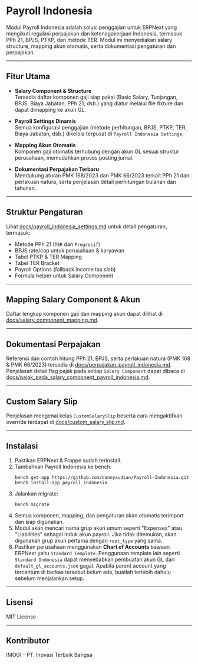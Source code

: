 # Payroll Indonesia

Modul Payroll Indonesia adalah solusi penggajian untuk ERPNext yang mengikuti regulasi perpajakan dan ketenagakerjaan Indonesia, termasuk PPh 21, BPJS, PTKP, dan metode TER. Modul ini menyediakan salary structure, mapping akun otomatis, serta dokumentasi pengaturan dan perpajakan.

---

## Fitur Utama

- **Salary Component & Structure**  
  Tersedia daftar komponen gaji siap pakai (Basic Salary, Tunjangan, BPJS, Biaya Jabatan, PPh 21, dsb.) yang diatur melalui file fixture dan dapat dimapping ke akun GL.

- **Payroll Settings Dinamis**  
  Semua konfigurasi penggajian (metode perhitungan, BPJS, PTKP, TER, Biaya Jabatan, dsb.) dikelola terpusat di `Payroll Indonesia Settings`.

- **Mapping Akun Otomatis**  
  Komponen gaji otomatis terhubung dengan akun GL sesuai struktur perusahaan, memudahkan proses posting jurnal.

- **Dokumentasi Perpajakan Terbaru**  
  Mendukung aturan PMK 168/2023 dan PMK 66/2023 terkait PPh 21 dan perlakuan natura, serta penjelasan detail perhitungan bulanan dan tahunan.

---

## Struktur Pengaturan

Lihat [docs/payroll_indonesia_settings.md](docs/payroll_indonesia_settings.md) untuk detail pengaturan, termasuk:

- Metode PPh 21 (`TER` dan `Progresif`)
- BPJS rate/cap untuk perusahaan & karyawan
- Tabel PTKP & TER Mapping
- Tabel TER Bracket
- Payroll Options (fallback income tax slab)
- Formula helper untuk Salary Component

---

## Mapping Salary Component & Akun

Daftar lengkap komponen gaji dan mapping akun dapat dilihat di [docs/salary_component_mapping.md](docs/salary_component_mapping.md).

---

## Dokumentasi Perpajakan

Referensi dan contoh hitung PPh 21, BPJS, serta perlakuan natura (PMK 168 & PMK 66/2023) tersedia di [docs/perpajakan_payroll_indonesia.md](docs/perpajakan_payroll_indonesia.md).
Penjelasan detail flag pajak pada setiap `Salary Component` dapat dibaca di [docs/pajak_pada_salary_component_payroll_indonesia.md](docs/pajak_pada_salary_component_payroll_indonesia.md).

---

## Custom Salary Slip

Penjelasan mengenai kelas `CustomSalarySlip` beserta cara mengaktifkan override terdapat di [docs/custom_salary_slip.md](docs/custom_salary_slip.md).

---

## Instalasi

1. Pastikan ERPNext & Frappe sudah terinstall.
2. Tambahkan Payroll Indonesia ke bench:
   ```
   bench get-app https://github.com/dannyaudian/Payroll-Indonesia.git
   bench install-app payroll_indonesia
   ```
3. Jalankan migrate:
   ```
   bench migrate
   ```
4. Semua komponen, mapping, dan pengaturan akan otomatis terimport dan siap digunakan.
5. Modul akan mencari nama grup akun umum seperti "Expenses" atau "Liabilities" sebagai induk akun payroll. Jika tidak ditemukan, akan digunakan grup akun pertama dengan `root_type` yang sama.
6. Pastikan perusahaan menggunakan **Chart of Accounts** bawaan ERPNext yaitu `Standard Template`. Penggunaan template lain seperti `Standard Indonesia` dapat menyebabkan pembuatan akun GL dari `default_gl_accounts.json` gagal. Apabila parent account yang tercantum di berkas tersebut belum ada, buatlah terlebih dahulu sebelum menjalankan setup.

---

## Lisensi

MIT License

---

## Kontributor

IMOGI - PT. Inovasi Terbaik Bangsa